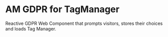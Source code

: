 # AM GDPR for TagManager

Reactive GDPR Web Component that prompts visitors, stores their choices and loads Tag Manager.